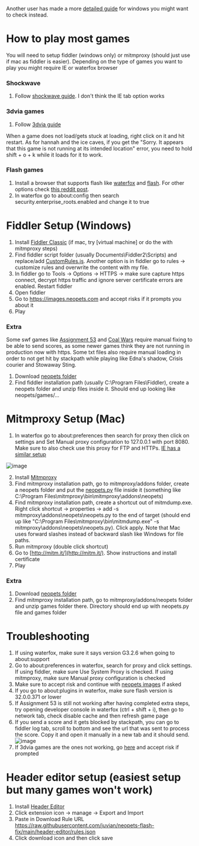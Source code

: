 Another user has made a more [detailed guide](https://github.com/themrrobert/neopets-flash-fix-windows-10) for windows you might want to check instead.

# How to play most games

You will need to setup fiddler (windows only) or mitmproxy (should just use if mac as fiddler is easier). Depending on the type of games you want to play you might require IE or waterfox browser

### Shockwave
1. Follow [shockwave guide](https://www.youtube.com/watch?v=LdkiSc5TNL0). I don't think the IE tab option works

### 3dvia games

1. Follow [3dvia guide](https://www.youtube.com/watch?v=NH8WfY7MvU4)

When a game does not load/gets stuck at loading, right click on it and hit restart. As for hannah and the ice caves, if you get the "Sorry. It appears that this game is not running at its intended location" error, you need to hold shift + o + k while it loads for it to work. 

### Flash games

1. Install a browser that supports flash like [waterfox](https://cdn.waterfox.net/releases/win64/installer/Waterfox%20G3.2.6%20Setup.exe) and [flash](http://andkon.com/arcade/faq.php). For other options check [this reddit post](https://www.reddit.com/r/neopets/comments/s7jzyt/how_to_enable_flash_post_endoflife/).
2. In waterfox go to about:config then search security.enterprise_roots.enabled and change it to true

# Fiddler Setup (Windows)

1. Install [Fiddler Classic](https://www.telerik.com/download/fiddler) (if mac, try [virtual machine] or do the with mitmproxy steps)
2. Find fiddler script folder (usually Documents\Fiddler2\Scripts) and replace/add [CustomRules.js](/fiddler/CustomRules.js). Another option is in fiddler go to rules -> customize rules and overwrite the content with my file. 
3. In fiddler go to Tools -> Options -> HTTPS -> make sure capture https connect, decrypt https traffic and ignore server certificate errors are enabled. Restart fiddler 
4. Open fiddler
5. Go to https://images.neopets.com and accept risks if it prompts you about it
5. Play

### Extra

Some swf games like [Assignment 53](https://www.neopets.com/games/game.phtml/?game_id=1347&size=regular&quality=high&play=true) and [Coal Wars](https://www.neopets.com/games/game.phtml?game_id=1370&size=regular&quality=high&play=true) require manual fixing to be able to send scores, as some newer games think they are not running in production now with https. Some txt files also require manual loading in order to not get hit by stackpath while playing like Edna's shadow, Crisis courier and Stowaway Sting.

1. Download [neopets folder](https://download-directory.github.io/?url=https://github.com/juvian/neopets-flash-fix/tree/main/neopets)
2. Find fiddler installation path (usually C:\Program Files\Fiddler), create a neopets folder and unzip files inside it. Should end up looking like neopets/games/...

# Mitmproxy Setup (Mac)
1. In waterfox go to about:preferences then search for proxy then click on settings and Set Manual proxy configuration to 127.0.0.1 with port 8080. Make sure to also check use this proxy for FTP and HTTPs. [IE has a similar setup](https://docs.microsoft.com/en-us/troubleshoot/developer/browsers/connectivity-navigation/use-proxy-servers-with-ie)

![image](https://user-images.githubusercontent.com/5660396/185045695-d6c32114-e096-4533-8e16-1e0eaaadfa66.png)

2. Install [Mitmproxy](https://mitmproxy.org/)
3. Find mitmproxy installation path, go to mitmproxy/addons folder, create a neopets folder and put the [neopets.py](/mitmproxy/neopets.py) file inside it (something like C:\Program Files\mitmproxy\bin\mitmproxy\addons\neopets)
4. Find mitmproxy installation path, create a shortcut out of mitmdump.exe. Right click shortcut -> properties -> add -s mitmproxy\addons\neopets\neopets.py to the end of target (should end up like "C:\Program Files\mitmproxy\bin\mitmdump.exe" -s mitmproxy\addons\neopets\neopets.py). Click apply. Note that Mac uses forward slashes instead of backward slash like Windows for file paths.
5. Run mitmproxy (double click shortcut)
6. Go to [http://mitm.it/](http://mitm.it/). Show instructions and install certificate 
7. Play

### Extra

1. Download [neopets folder](https://download-directory.github.io/?url=https://github.com/juvian/neopets-flash-fix/tree/main/neopets)
2. Find mitmproxy installation path, go to mitmproxy/addons/neopets folder and unzip games folder there. Directory should end up with neopets.py file and games folder

# Troubleshooting 
1. If using waterfox, make sure it says version G3.2.6 when going to about:support
2. Go to about:preferences in waterfox, search for proxy and click settings. If using fiddler, make sure Use System Proxy is checked. If using mitmproxy, make sure Manual proxy configuration is checked
3. Make sure to accept risk and continue with [neopets images](https://images.neopets.com/) if asked
4. If you go to about:plugins in waterfox, make sure flash version is 32.0.0.371 or lower
5. If Assignment 53 is still not working after having completed extra steps, try opening developer console in waterfox (ctrl + shift + i), then go to network tab, check disable cache and then refresh game page
6. If you send a score and it gets blocked by stackpath, you can go to fiddler log tab, scroll to bottom and see the url that was sent to process the score. Copy it and open it manually in a new tab and it should send. 
![image](https://user-images.githubusercontent.com/5660396/210623327-1adcdbbc-e998-49b4-b5b3-a026feef87d2.png)
7. If 3dvia games are the ones not working, go [here](https://3dlifeplayer.dl.3dvia.com/player/install/3DLifePlayer.js) and accept risk if prompted

# Header editor setup (easiest setup but many games won't work)

1. Install [Header Editor](https://addons.mozilla.org/en-US/firefox/addon/header-editor/?utm_source=addons.mozilla.org&utm_medium=referral&utm_content=search)
2. Click extension icon -> manage -> Export and Import
3. Paste in Download Rule URL https://raw.githubusercontent.com/juvian/neopets-flash-fix/main/header-editor/rules.json
4. Click download icon and then click save
